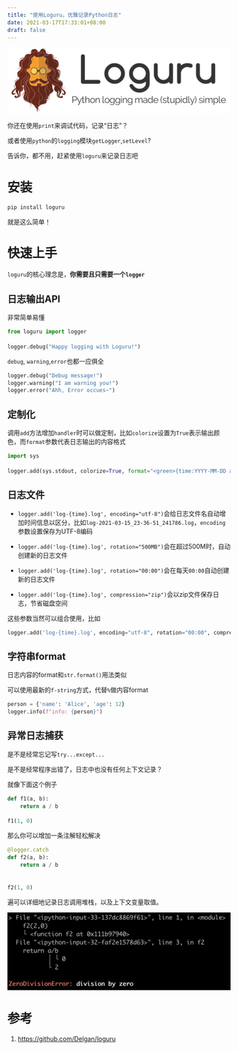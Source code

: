 ```yaml
---
title: "使用Loguru，优雅记录Python日志"
date: 2021-03-17T17:33:01+08:00
draft: false
---
```


![Loguru logo](loguru.assets/logo.png)

你还在使用`print`来调试代码，记录“日志”？

或者使用`python`的`logging`模块`getLogger`,`setLevel`?

告诉你，都不用，赶紧使用`loguru`来记录日志吧

# 安装

```bash
pip install loguru
```

就是这么简单！

# 快速上手

`loguru`的核心理念是，**你需要且只需要一个`logger`**

## 日志输出API

非常简单易懂

```python
from loguru import logger

logger.debug("Happy logging with Loguru!")
```

`debug`, `warning`,`error`也都一应俱全

```python
logger.debug("Debug message!")
logger.warning("I am warning you!")
logger.error("Ahh, Error occues~")
```

## 定制化

调用`add`方法增加`handler`时可以做定制，比如`colorize`设置为`True`表示输出颜色，而`format`参数代表日志输出的内容格式

```python
import sys

logger.add(sys.stdout, colorize=True, format="<green>{time:YYYY-MM-DD at HH:mm:ss}</green> | <level>{message}</level>")
```

## 日志文件

- `logger.add('log-{time}.log', encoding="utf-8")`会给日志文件名自动增加时间信息以区分，比如`log-2021-03-15_23-36-51_241786.log`，`encoding`参数设置保存为UTF-8编码

- `logger.add('log-{time}.log', rotation="500MB")`会在超过500M时，自动创建新的日志文件

- `logger.add('log-{time}.log', rotation="00:00")`会在每天`00:00`自动创建新的日志文件
- `logger.add('log-{time}.log', compression="zip")`会以zip文件保存日志，节省磁盘空间

这些参数当然可以组合使用，比如

```python
logger.add('log-{time}.log', encoding="utf-8", rotation="00:00", compression="zip")
```

## 字符串format

日志内容的format和`str.format()`用法类似

可以使用最新的`f-string`方式，代替`%`做内容format

```python
person = {'name': 'Alice', 'age': 12}
logger.info(f"info: {person}")
```

## 异常日志捕获

是不是经常忘记写`try...except...`

是不是经常程序出错了，日志中也没有任何上下文记录？

就像下面这个例子

```python
def f1(a, b):
    return a / b
  
f1(1, 0)
```

那么你可以增加一条注解轻松解决

```python
@logger.catch
def f2(a, b):
    return a / b
  

f2(1, 0)
```

遍可以详细地记录日志调用堆栈，以及上下文变量取值。

![image-20210316000504039](loguru.assets/image-20210316000504039.png)

# 参考

1. https://github.com/Delgan/loguru